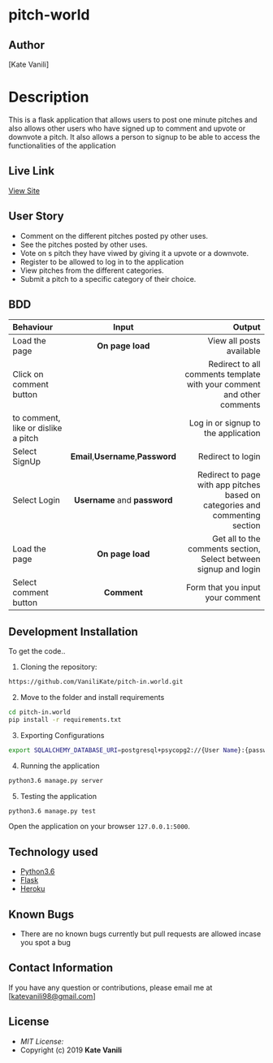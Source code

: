 # pitch-world
## Author

[Kate Vanili]

# Description
This  is a flask application that allows users to post one minute pitches and also allows other users who have signed up to comment and upvote or downvote a pitch. It also allows a person to signup to be able to access the functionalities of the application

## Live Link
[View Site](https://vanili-pitch.herokuapp.com/)

## User Story

* Comment on the different pitches posted py other uses.
* See the pitches posted by other uses.
* Vote on s pitch they have viwed by giving it a upvote or a downvote.
* Register to be allowed to log in to the application
* View pitches from the different categories.
* Submit a pitch to a specific category of their choice.

## BDD
| Behaviour | Input | Output |
| :---------------- | :---------------: | ------------------: |
| Load the page | **On page load** | View all posts available|
| Click on comment button |  | Redirect to all comments template with your comment and other comments|
| to comment, like or dislike a pitch |  | Log in or signup to the application|
| Select SignUp| **Email**,**Username**,**Password** | Redirect to login|
| Select Login | **Username** and **password** | Redirect to page with app pitches based on categories and commenting section|
| Load the page | **On page load** | Get all to the comments section, Select between signup and login|
| Select comment button | **Comment** | Form that you input your comment|






## Development Installation
To get the code..

1. Cloning the repository:
  ```bash
  https://github.com/VaniliKate/pitch-in.world.git
  ```
2. Move to the folder and install requirements
  ```bash
  cd pitch-in.world
  pip install -r requirements.txt
  ```
3. Exporting Configurations
  ```bash
  export SQLALCHEMY_DATABASE_URI=postgresql+psycopg2://{User Name}:{password}@localhost/{database name}
  ```
4. Running the application
  ```bash
  python3.6 manage.py server
  ```
5. Testing the application
  ```bash
  python3.6 manage.py test
  ```
Open the application on your browser `127.0.0.1:5000`.


## Technology used

* [Python3.6](https://www.python.org/)
* [Flask](http://flask.pocoo.org/)
* [Heroku](https://heroku.com)


## Known Bugs
* There are no known bugs currently but pull requests are allowed incase you spot a bug

## Contact Information 

If you have any question or contributions, please email me at [katevanili98@gmail.com]

## License
* *MIT License:*
* Copyright (c) 2019 **Kate Vanili**


